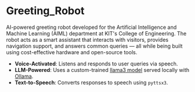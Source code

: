 ﻿# Greeting_Robot
 AI-powered greeting robot developed for the Artificial Intelligence and Machine Learning (AIML) department at KIT's College of Engineering. The robot acts as a smart assistant that interacts with visitors, provides navigation support, and answers common queries — all while being built using cost-effective hardware and open-source tools.
 
-  **Voice-Activated**: Listens and responds to user queries via speech.
-  **LLM-Powered**: Uses a custom-trained [llama3 model]((https://huggingface.co/sharada9096/llama-3-8b-Instruct-bnb-4bit-sharada9096-demo)) served locally with [Ollama](https://ollama.com/).
-  **Text-to-Speech**: Converts responses to speech using `pyttsx3`.

